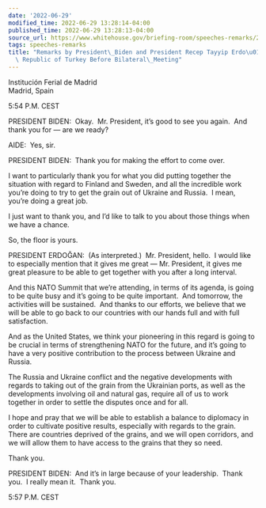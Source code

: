 ```yaml
---
date: '2022-06-29'
modified_time: 2022-06-29 13:28:14-04:00
published_time: 2022-06-29 13:28:13-04:00
source_url: https://www.whitehouse.gov/briefing-room/speeches-remarks/2022/06/29/remarks-by-president-biden-and-president-recep-tayyip-erdogan-of-the-republic-of-turkey-before-bilateral-meeting/
tags: speeches-remarks
title: "Remarks by President\_Biden and President Recep Tayyip Erdo\u011Fan of the\
  \ Republic of Turkey Before Bilateral\_Meeting"
---
```

 
Institución Ferial de Madrid  
Madrid, Spain

5:54 P.M. CEST

PRESIDENT BIDEN:  Okay.  Mr. President, it’s good to see you again.  And
thank you for — are we ready?

AIDE:  Yes, sir.

PRESIDENT BIDEN:  Thank you for making the effort to come over. 

I want to particularly thank you for what you did putting together the
situation with regard to Finland and Sweden, and all the incredible work
you’re doing to try to get the grain out of Ukraine and Russia.  I mean,
you’re doing a great job. 

I just want to thank you, and I’d like to talk to you about those things
when we have a chance. 

So, the floor is yours.

PRESIDENT ERDOĞAN:  (As interpreted.)  Mr. President, hello.  I would
like to especially mention that it gives me great — Mr. President, it
gives me great pleasure to be able to get together with you after a long
interval. 

And this NATO Summit that we’re attending, in terms of its agenda, is
going to be quite busy and it’s going to be quite important.  And
tomorrow, the activities will be sustained.  And thanks to our efforts,
we believe that we will be able to go back to our countries with our
hands full and with full satisfaction.

And as the United States, we think your pioneering in this regard is
going to be crucial in terms of strengthening NATO for the future, and
it’s going to have a very positive contribution to the process between
Ukraine and Russia. 

The Russia and Ukraine conflict and the negative developments with
regards to taking out of the grain from the Ukrainian ports, as well as
the developments involving oil and natural gas, require all of us to
work together in order to settle the disputes once and for all. 

I hope and pray that we will be able to establish a balance to diplomacy
in order to cultivate positive results, especially with regards to the
grain.  There are countries deprived of the grains, and we will open
corridors, and we will allow them to have access to the grains that they
so need. 

Thank you.

PRESIDENT BIDEN:  And it’s in large because of your leadership.  Thank
you.  I really mean it.  Thank you.

5:57 P.M. CEST
